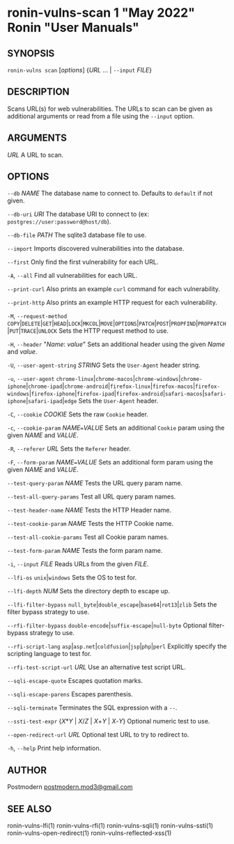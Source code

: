 # ronin-vulns-scan 1 "May 2022" Ronin "User Manuals"

## SYNOPSIS

`ronin-vulns scan` [*options*] {*URL* ... \| `--input` *FILE*}

## DESCRIPTION

Scans URL(s) for web vulnerabilities. The URLs to scan can be given as
additional arguments or read from a file using the `--input` option.

## ARGUMENTS

*URL*
  A URL to scan.

## OPTIONS

`--db` *NAME*
  The database name to connect to. Defaults to `default` if not given.

`--db-uri` *URI*
  The database URI to connect to
  (ex: `postgres://user:password@host/db`).

`--db-file` *PATH*
  The sqlite3 database file to use.

`--import`
  Imports discovered vulnerabilities into the database.

`--first`
  Only find the first vulnerability for each URL.

`-A`, `--all`
  Find all vulnerabilities for each URL.

`--print-curl`
  Also prints an example `curl` command for each vulnerability.

`--print-http`
  Also prints an example HTTP request for each vulnerability.

`-M`, `--request-method` `COPY`|`DELETE`|`GET`|`HEAD`|`LOCK`|`MKCOL`|`MOVE`|`OPTIONS`|`PATCH`|`POST`|`PROPFIND`|`PROPPATCH`|`PUT`|`TRACE`|`UNLOCK`
  Sets the HTTP request method to use.

`-H`, `--header` "*Name*: *value*"
  Sets an additional header using the given *Name* and *value*.

`-U`, `--user-agent-string` *STRING*
  Sets the `User-Agent` header string.

`-u`, `--user-agent` `chrome-linux`\|`chrome-macos`\|`chrome-windows`\|`chrome-iphone`\|`chrome-ipad`\|`chrome-android`\|`firefox-linux`\|`firefox-macos`\|`firefox-windows`\|`firefox-iphone`\|`firefox-ipad`\|`firefox-android`\|`safari-macos`\|`safari-iphone`\|`safari-ipad`\|`edge`
  Sets the `User-Agent` header.

`-C`, `--cookie` *COOKIE*
  Sets the raw `Cookie` header.

`-c`, `--cookie-param` *NAME*`=`*VALUE*
  Sets an additional `Cookie` param using the given *NAME* and *VALUE*.

`-R`, `--referer` *URL*
  Sets the `Referer` header.

`-F`, `--form-param` *NAME*`=`*VALUE*
  Sets an additional form param using the given *NAME* and *VALUE*.

`--test-query-param` *NAME*
  Tests the URL query param name.

`--test-all-query-params`
  Test all URL query param names.

`--test-header-name` *NAME*
  Tests the HTTP Header name.

`--test-cookie-param` *NAME*
  Tests the HTTP Cookie name.

`--test-all-cookie-params`
  Test all Cookie param names.

`--test-form-param` *NAME*
  Tests the form param name.

`-i`, `--input` *FILE*
  Reads URLs from the given *FILE*.

`--lfi-os` `unix`\|`windows`
  Sets the OS to test for.

`--lfi-depth` *NUM*
  Sets the directory depth to escape up.

`--lfi-filter-bypass` `null_byte`\|`double_escape`\|`base64`\|`rot13`\|`zlib`
  Sets the filter bypass strategy to use.

`--rfi-filter-bypass` `double-encode`\|`suffix-escape`\|`null-byte`
  Optional filter-bypass strategy to use.

`--rfi-script-lang` `asp`\|`asp.net`\|`coldfusion`\|`jsp`\|`php`\|`perl`
  Explicitly specify the scripting language to test for.

`--rfi-test-script-url` *URL*
  Use an alternative test script URL.

`--sqli-escape-quote`
  Escapes quotation marks.

`--sqli-escape-parens`
  Escapes parenthesis.

`--sqli-terminate`
  Terminates the SQL expression with a `--`.

`--ssti-test-expr` {*X*\**Y* \| *X*/*Z* \| *X*+*Y* \| *X*-*Y*}
  Optional numeric test to use.

`--open-redirect-url` *URL*
  Optional test URL to try to redirect to.

`-h`, `--help`
  Print help information.

## AUTHOR

Postmodern <postmodern.mod3@gmail.com>

## SEE ALSO

ronin-vulns-lfi(1) ronin-vulns-rfi(1) ronin-vulns-sqli(1) ronin-vulns-ssti(1) ronin-vulns-open-redirect(1) ronin-vulns-reflected-xss(1)
